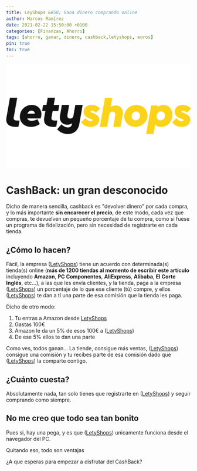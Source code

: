 ```yaml
---
title: LeyShops &#58; Gana dinero comprando online
author: Marcos Ramírez
date: 2021-02-22 15:50:00 +0100
categories: [Finanzas, Ahorro]
tags: [ahorro, ganar, dinero, cashback,letyshops, euros]
pin: true
toc: true
---
```


![LetyShops](/assets/img/logos/LetyShops.png)

# CashBack: un gran desconocido

Dicho de manera sencilla, cashback es "devolver dinero" por cada compra, y lo más importante **sin encarecer el precio**, de este modo,
cada vez que compras, te devuelven un pequeño porcentaje de tu compra, como si fuese un programa de fidelización, pero sin necesidad de
registrarte en cada tienda.

## ¿Cómo lo hacen?

Fácil, la empresa ([LetyShops](https://letyshops.com/es/winwin?ww=11198302)) tiene un acuerdo con determinada(s) tienda(s) online (**más de 1200 tiendas al momento de escribir este artículo** incluyendo **Amazon**, **PC Componentes**, **AliExpress**, **Alibaba**, **El Corte Inglés**, etc...),
a las que les envía clientes, y la tienda, paga a la empresa ([LetyShops](https://letyshops.com/es/winwin?ww=11198302)) un porcentaje
de lo que ese cliente (tú) compre, y ellos ([LetyShops](https://letyshops.com/es/winwin?ww=11198302)) te dan a tí una parte de esa comisión
que la tienda les paga.

Dicho de otro modo:

1. Tu entras a Amazon desde [LetyShops](https://letyshops.com/es/winwin?ww=11198302)
2. Gastas 100€
3. Amazon le da un 5% de esos 100€ a ([LetyShops](https://letyshops.com/es/winwin?ww=11198302))
4. De ese 5% ellos te dan una parte

Como ves, todos ganan... La tiende, consigue más ventas, ([LetyShops](https://letyshops.com/es/winwin?ww=11198302)) consigue una comisión
y tu recibes parte de esa comisión dado que ([LetyShops](https://letyshops.com/es/winwin?ww=11198302)) la comparte contigo.

## ¿Cuánto cuesta?

Absolutamente nada, tan solo tienes que registrarte en ([LetyShops](https://letyshops.com/es/winwin?ww=11198302)) y seguir comprando como siempre.

## No me creo que todo sea tan bonito

Pues si, hay una pega, y es que ([LetyShops](https://letyshops.com/es/winwin?ww=11198302)) unicamente funciona desde el navegador del PC.

Quitando eso, todo son ventajas

¿A que esperas para empezar a disfrutar del CashBack?
